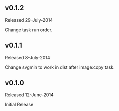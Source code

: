 ## v0.1.2
Released 29-July-2014

Change task run order.

## v0.1.1
Released 8-July-2014

Change svgmin to work in dist after image:copy task.

## v0.1.0
Released 12-June-2014

Initial Release
